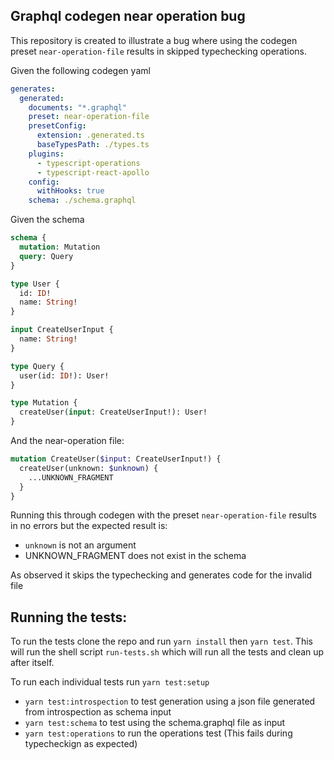 ## Graphql codegen near operation bug

This repository is created to illustrate a bug where using the codegen preset `near-operation-file` results in skipped typechecking operations.

Given the following codegen yaml

```yaml
generates:
  generated:
    documents: "*.graphql"
    preset: near-operation-file
    presetConfig:
      extension: .generated.ts
      baseTypesPath: ./types.ts
    plugins:
      - typescript-operations
      - typescript-react-apollo
    config:
      withHooks: true
    schema: ./schema.graphql
```

Given the schema

```graphql
schema {
  mutation: Mutation
  query: Query
}

type User {
  id: ID!
  name: String!
}

input CreateUserInput {
  name: String!
}

type Query {
  user(id: ID!): User!
}

type Mutation {
  createUser(input: CreateUserInput!): User!
}
```

And the near-operation file:

```graphql
mutation CreateUser($input: CreateUserInput!) {
  createUser(unknown: $unknown) {
    ...UNKNOWN_FRAGMENT
  }
}
```

Running this through codegen with the preset `near-operation-file`
results in no errors but the expected result is:

- `unknown` is not an argument
- UNKNOWN_FRAGMENT does not exist in the schema

As observed it skips the typechecking and generates code for the invalid file

## Running the tests:

To run the tests clone the repo and run `yarn install` then `yarn test`.
This will run the shell script `run-tests.sh` which will run all the tests and clean up after itself.

To run each individual tests run `yarn test:setup`

- `yarn test:introspection` to test generation using a json file generated from introspection as schema input
- `yarn test:schema` to test using the schema.graphql file as input
- `yarn test:operations` to run the operations test (This fails during typecheckign as expected)
